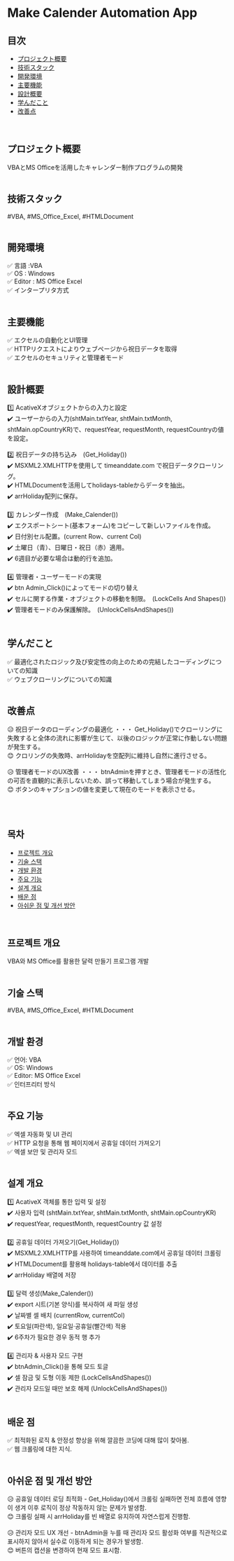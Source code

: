 # Make Calender Automation App

## 目次

- [プロジェクト概要](#プロジェクト概要)
- [技術スタック](#技術スタック)
- [開発環境](#開発環境)
- [主要機能](#主要機能)
- [設計概要](#設計概要)
- [学んだこと](#学んだこと)
- [改善点](#改善点)

<br>

## プロジェクト概要

VBAとMS Officeを活用したキャレンダー制作プログラムの開発<br>
<br>

## 技術スタック

#VBA, #MS_Office_Excel, #HTMLDocument<br>
<br>

## 開発環境

✅ 言語 :VBA<br>
✅ OS : Windows<br>
✅ Editor : MS Office Excel<br>
✅ インタープリタ方式<br>
<br>

## 主要機能

✅ エクセルの自動化とUI管理<br>
✅ HTTPリクエストによりウェブページから祝日データを取得<br>
✅ エクセルのセキュリティと管理者モード<br>
<br>

## 設計概要

1️⃣ AcativeXオブジェクトからの入力と設定<br>
✔️ ユーザーからの入力(shtMain.txtYear, shtMain.txtMonth, shtMain.opCountryKR)で、requestYear, requestMonth, requestCountryの値を設定。<br>
<br>
2️⃣ 祝日データの持ち込み　(Get_Holiday())<br>
✔️ MSXML2.XMLHTTPを使用して timeanddate.com で祝日データクローリング。<br>
✔️ HTMLDocumentを活用してholidays-tableからデータを抽出。<br>
✔️ arrHoliday配列に保存。<br>
<br>
3️⃣ カレンダー作成　(Make_Calender())<br>
✔️ エクスポートシート(基本フォーム)をコピーして新しいファイルを作成。<br>
✔️ 日付別セル配置。(current Row、current Col)<br>
✔️ 土曜日（青）、日曜日・祝日（赤）適用。<br>
✔️ 6週目が必要な場合は動的行を追加。<br>
<br>
4️⃣ 管理者・ユーザーモードの実現<br>
✔️ btn Admin_Click()によってモードの切り替え<br>
✔️ セルに関する作業・オブジェクトの移動を制限。　(LockCells And Shapes())<br>
✔️ 管理者モードのみ保護解除。　(UnlockCellsAndShapes())<br>
<br>

## 学んだこと

✅ 最適化されたロジック及び安定性の向上のための完結したコーディングについての知識<br>
✅ ウェブクローリングについての知識<br>
<br>

## 改善点

😥 祝日データのローディングの最適化 ・・・ Get_Holiday()でクローリングに失敗すると全体の流れに影響が生じて、以後のロジックが正常に作動しない問題が発生する。 <br>
😊 クロリングの失敗時、arrHolidayを空配列に維持し自然に進行させる。<br>
<br>
😥 管理者モードのUX改善 ・・・ btnAdminを押すとき、管理者モードの活性化の可否を直観的に表示しないため、誤って移動してしまう場合が発生する。 <br>
😊 ボタンのキャプションの値を変更して現在のモードを表示させる。<br>

<br>
<br>

## 목차

- [프로젝트 개요](#프로젝트-개요)
- [기술 스택](#기술-스택)
- [개발 환경](#개발-환경)
- [주요 기능](#주요-기능)
- [설계 개요](#설계-개요)
- [배운 점](#배운-점)
- [아쉬운 점 및 개선 방안](#아쉬운-점-및-개선-방안)

<br>

## 프로젝트 개요

VBA와 MS Office를 활용한 달력 만들기 프로그램 개발<br>
<br>

## 기술 스택

#VBA, #MS_Office_Excel, #HTMLDocument<br>
<br>

## 개발 환경

✅ 언어: VBA<br>
✅ OS: Windows<br>
✅ Editor: MS Office Excel<br>
✅ 인터프리터 방식<br>
<br>

## 주요 기능

✅ 엑셀 자동화 및 UI 관리<br>
✅ HTTP 요청을 통해 웹 페이지에서 공휴일 데이터 가져오기<br>
✅ 엑셀 보안 및 관리자 모드<br>
<br>

## 설계 개요

1️⃣ AcativeX 객체를 통한 입력 및 설정<br>
✔️ 사용자 입력 (shtMain.txtYear, shtMain.txtMonth, shtMain.opCountryKR) <br>
✔️ requestYear, requestMonth, requestCountry 값 설정<br>
<br>
2️⃣ 공휴일 데이터 가져오기(Get_Holiday())<br>
✔️ MSXML2.XMLHTTP를 사용하여 timeanddate.com에서 공휴일 데이터 크롤링 <br>
✔️ HTMLDocument를 활용해 holidays-table에서 데이터를 추출 <br>
✔️ arrHoliday 배열에 저장<br>
<br>
3️⃣ 달력 생성(Make_Calender())<br>
✔️ export 시트(기본 양식)를 복사하여 새 파일 생성 <br>
✔️ 날짜별 셀 배치 (currentRow, currentCol) <br>
✔️ 토요일(파란색), 일요일·공휴일(빨간색) 적용 <br>
✔️ 6주차가 필요한 경우 동적 행 추가<br>
<br>
4️⃣ 관리자 & 사용자 모드 구현<br>
✔️ btnAdmin_Click()을 통해 모드 토글 <br>
✔️ 셀 잠금 및 도형 이동 제한 (LockCellsAndShapes()) <br>
✔️ 관리자 모드일 때만 보호 해제 (UnlockCellsAndShapes())<br>
<br>

## 배운 점

✅ 최적화된 로직 & 안정성 향상을 위해 깔끔한 코딩에 대해 많이 찾아봄.<br>
✅ 웹 크롤링에 대한 지식.<br>
<br>

## 아쉬운 점 및 개선 방안

😥 공휴일 데이터 로딩 최적화 - Get_Holiday()에서 크롤링 실패하면 전체 흐름에 영향이 생겨 이후 로직이 정상 작동하지 않는 문제가 발생함. <br>
😊 크롤링 실패 시 arrHoliday를 빈 배열로 유지하여 자연스럽게 진행함.<br>
<br>
😥 관리자 모드 UX 개선 - btnAdmin을 누를 때 관리자 모드 활성화 여부를 직관적으로 표시하지 않아서 실수로 이동하게 되는 경우가 발생함. <br>
😊 버튼의 캡션을 변경하여 현재 모드 표시함.<br>
<br>
